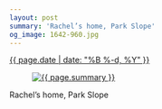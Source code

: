 ```yaml
---
layout: post
summary: 'Rachel’s home, Park Slope'
og_image: 1642-960.jpg
---
```


<div class="post">
 <time>
  <a href="/1642">
   {{ page.date | date: "%B %-d, %Y" }}
  </a>
 </time>
 <a href="/1642">
  <figure data-taken="5/28/2022">
   <img alt="{{ page.summary }}" sizes="(min-width: 700px) 50vw, calc(100vw - 2rem)" src="{{ site.assets_url }}/1642-480.jpg" srcset="{{ site.assets_url }}/1642-240.jpg 240w, {{ site.assets_url }}/1642-480.jpg 480w, {{ site.assets_url }}/1642-720.jpg 720w, {{ site.assets_url }}/1642-960.jpg 960w"/>
  </figure>
 </a>
 <span>
  Rachel’s home, Park Slope
 </span>
</div>

